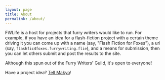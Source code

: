 ```yaml
---
layout: page
title: About
permalink: /about/
---
```


FWLife is a host for projects that furry writers would like to run. For example, if you have an idea for a flash-fiction project with a certain theme driving it you can come up with a name (say, "Flash Fiction for Foxes"), a url (say, `flashfic4foxes.furrywriting.flie`), and a means for submission, then you can let others submit and post the results to the site.

Although this spun out of the Furry Writers' Guild, it's open to everyone!

Have a project idea? [Tell Makyo](mailto:makyo+fwl-idea@drab-makyo.com)!
